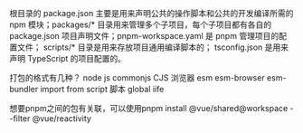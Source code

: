 根目录的 package.json 主要是用来声明公共的操作脚本和公共的开发编译所需的
npm 模块；packages/* 目录用来管理多个子项目，每个子项目都有各自的 package.json 项目声明文件；pnpm-workspace.yaml 是 pnpm 管理项目的配置文件；
scripts/* 目录是用来存放项目通用编译脚本的；
tsconfig.json 是用来声明 TypeScript 的项目配置的。

打包的格式有几种？
node js commonjs CJS
浏览器 esm  esm-browser  esm-bundler import  from 
script 脚本 global iife

想要pnpm之间的包有关联，可以使用pnpm install @vue/shared@workspace --filter @vue/reactivity